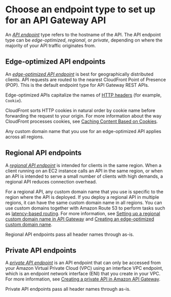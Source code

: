 # Choose an endpoint type to set up for an API Gateway API<a name="api-gateway-api-endpoint-types"></a>



An *[API endpoint](api-gateway-basic-concept.md#apigateway-definition-api-endpoints)* type refers to the hostname of the API\. The API endpoint type can be *edge\-optimized*, *regional*, or *private*, depending on where the majority of your API traffic originates from\.

## Edge\-optimized API endpoints<a name="api-gateway-api-endpoint-types-edge-optimized"></a>

An *[edge\-optimized API endpoint](api-gateway-basic-concept.md#apigateway-definition-edge-optimized-api-endpoint)* is best for geographically distributed clients\. API requests are routed to the nearest CloudFront Point of Presence \(POP\)\. This is the default endpoint type for API Gateway REST APIs\.

Edge\-optimized APIs capitalize the names of [HTTP headers](https://developer.mozilla.org/en-US/docs/Web/HTTP/Headers) \(for example, `Cookie`\)\.

CloudFront sorts HTTP cookies in natural order by cookie name before forwarding the request to your origin\. For more information about the way CloudFront processes cookies, see [Caching Content Based on Cookies](https://docs.aws.amazon.com/AmazonCloudFront/latest/DeveloperGuide/Cookies.html)\.

Any custom domain name that you use for an edge\-optimized API applies across all regions\.

## Regional API endpoints<a name="api-gateway-api-endpoint-types-regional"></a>

A *[regional API endpoint](api-gateway-basic-concept.md#apigateway-definition-regional-api-endpoint)* is intended for clients in the same region\. When a client running on an EC2 instance calls an API in the same region, or when an API is intended to serve a small number of clients with high demands, a regional API reduces connection overhead\.

For a regional API, any custom domain name that you use is specific to the region where the API is deployed\. If you deploy a regional API in multiple regions, it can have the same custom domain name in all regions\. You can use custom domains together with Amazon Route 53 to perform tasks such as [latency\-based routing](https://docs.aws.amazon.com/Route53/latest/DeveloperGuide/routing-policy.html#routing-policy-latency)\. For more information, see [Setting up a regional custom domain name in API Gateway](apigateway-regional-api-custom-domain-create.md) and [Creating an edge\-optimized custom domain name](how-to-edge-optimized-custom-domain-name.md)\.

Regional API endpoints pass all header names through as\-is\.

## Private API endpoints<a name="api-gateway-api-endpoint-types-private"></a>

A *[private API endpoint](api-gateway-basic-concept.md#apigateway-definition-private-api-endpoint)* is an API endpoint that can only be accessed from your Amazon Virtual Private Cloud \(VPC\) using an interface VPC endpoint, which is an endpoint network interface \(ENI\) that you create in your VPC\. For more information, see [Creating a private API in Amazon API Gateway](apigateway-private-apis.md)\.

Private API endpoints pass all header names through as\-is\.
